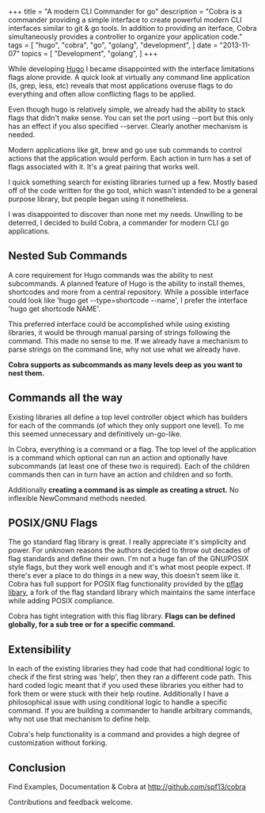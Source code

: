 +++
title = "A modern CLI Commander for go"
description = "Cobra is a commander providing a simple interface to create powerful modern CLI interfaces similar to git & go tools. In addition to providing an iterface, Cobra simultaneously provides a controller to organize your application code."
tags = [
    "hugo",
    "cobra",
    "go",
    "golang",
    "development",
]
date = "2013-11-07"
topics = [
    "Development",
    "golang",
]
+++

While developing [Hugo](http://hugo.spf13.com) I became disappointed
with the interface limitations flags alone provide. A quick look at
virtually any command line application (ls, grep, less, etc) reveals
that most applications overuse flags to do everything and often allow
conflicting flags to be applied.

Even though hugo is relatively simple, we already had the ability to
stack flags that didn't make sense. You can set the port using --port
but this only has an effect if you also specified --server. Clearly
another mechanism is needed.

Modern applications like git, brew and go use sub commands to control
actions that the application would perform. Each action in turn has a
set of flags associated with it. It's a great pairing that works well.

I quick something search for existing libraries turned up a few. Mostly
based off of the code written for the go tool, which wasn't intended to
be a general purpose library, but people began using it nonetheless.

I was disappointed to discover than none met my needs.
Unwilling to be deterred, I decided to build Cobra, a commander for
modern CLI go applications.

## Nested Sub Commands

A core requirement for Hugo commands was the ability to nest
subcommands. A planned feature of Hugo is the ability to install themes,
shortcodes and more from a central repository. While a possible
interface could look like 'hugo get --type=shortcode --name', I prefer
the interface 'hugo get shortcode NAME'.

This preferred interface could be accomplished while using existing
libraries, it would be through manual parsing of strings following the
command. This made no sense to me. If we already have a mechanism to
parse strings on the command line, why not use what we already have.

**Cobra supports as subcommands as many levels deep as you want to nest
them.**

## Commands all the way

Existing libraries all define a top level controller object which has
builders for each of the commands (of which they only support one
level). To me this seemed unnecessary and definitively un-go-like. 

In Cobra, everything is a command or a flag. The top level of the
application is a command which optional can run an action and optionally
have subcommands (at least one of these two is required). Each of the
children commands then can in turn have an action and children and so
forth.

Additionally **creating a command is as simple as creating a struct.** No
inflexible NewCommand methods needed.

## POSIX/GNU Flags

The go standard flag library is great. I really appreciate it's
simplicity and power. For unknown reasons the authors decided to throw
out decades of flag standards and define their own. I'm not a huge fan
of the GNU/POSIX style flags, but they work well enough and it's what
most people expect. If there's ever a place to do things in a new way,
this doesn't seem like it. Cobra has full support for POSIX flag
functionality provided by the [pflag
libary](https://github.com/ogier/pflag), a fork of the flag standard
library which maintains the same interface while adding POSIX
compliance.

Cobra has tight integration with this flag library. **Flags can be defined
globally, for a sub tree or for a specific command.**

## Extensibility

In each of the existing libraries they had code that had conditional
logic to check if the first string was 'help', then they ran a different
code path. This hard coded logic meant that if you used these libraries
you either had to fork them or were stuck with their help routine.
Additionally I have a philosophical issue with using conditional logic
to handle a specific command. If you are building a commander to handle
arbitrary commands, why not use that mechanism to define help.

Cobra's help functionality is a command and provides a high degree of
customization without forking.

## Conclusion

Find Examples, Documentation & Cobra at http://github.com/spf13/cobra

Contributions and feedback welcome.
